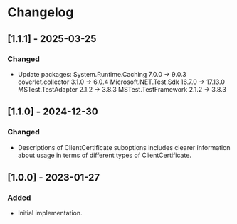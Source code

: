 # Changelog

## [1.1.1] - 2025-03-25
### Changed
- Update packages:
  System.Runtime.Caching  7.0.0  -> 9.0.3
  coverlet.collector      3.1.0  -> 6.0.4
  Microsoft.NET.Test.Sdk  16.7.0 -> 17.13.0
  MSTest.TestAdapter      2.1.2  -> 3.8.3
  MSTest.TestFramework    2.1.2  -> 3.8.3

## [1.1.0] - 2024-12-30
### Changed
- Descriptions of ClientCertificate suboptions includes clearer information about usage in terms of different types of ClientCertificate.

## [1.0.0] - 2023-01-27
### Added
- Initial implementation.
